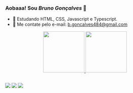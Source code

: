 ### Aobaaa! Sou *Bruno Gonçalves* 👋

- 🌱 Estudando HTML, CSS, Javascript e Typescript.
- 💬 Me contate pelo e-mail: b.goncalves484@gmail.com


<div align="center">
  <a href="https://github.com/brunogon99">
  <img height="130em" src="https://github-readme-stats.vercel.app/api?username=brunogon99&show_icons=true&theme=tokyonight&include_all_commits=true&count_private=true"/>
  <img height="130em" src="https://github-readme-stats.vercel.app/api/top-langs/?username=brunogon99&layout=compact&langs_count=7&theme=tokyonight"/>
</div>

##

<div>
 <a href="https://discord.gg/Bruno ~CalangoMan~#3454" target="_blank"><img src="https://img.shields.io/badge/Discord-7289DA?style=for-the-badge&logo=discord&logoColor=white" target="_blank"></a> 
  <a href = "mailto:b.goncalves484@gmail.com"><img src="https://img.shields.io/badge/-Gmail-%23333?style=for-the-badge&logo=gmail&logoColor=white" target="_blank"></a>
  <a href="https://www.linkedin.com/in/bruno-gonçalves-75186670" target="_blank"><img src="https://img.shields.io/badge/-LinkedIn-%230077B5?style=for-the-badge&logo=linkedin&logoColor=white" target="_blank"></a> 
</div>
